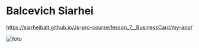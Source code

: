 # Balcevich Siarhei

https://siarheibalt.github.io/Js-pro-course/lesson_7__BusinessCard/my-app/

![foto](https://user-images.githubusercontent.com/75533283/116124214-acf1d080-a6cc-11eb-8e38-96bd0fd038ce.jpg)


